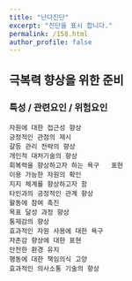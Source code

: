 ```yaml
---
title: "난다진단"
excerpt: "진단을 표시 합니다."
permalink: /158.html
author_profile: false
---
```

## 극복력 향상을 위한 준비



### 특성 / 관련요인 / 위험요인

>   

    자원에 대한 접근성 향상
    긍정적인 관점의 제시
    갈등 관리 전략의 향상
    개인적 대처기술의 향상
    회복력을 향상하고자 하는 욕구   표현
    이용 가능한 자원의 확인
    지지 체계를 향상하고자 함
    타인과의 긍정적인 관계 향상
    활동에 참여 촉진
    목표 달성 과정 향상
    통제감의 향상
    효과적인 자원 사용에 대한 욕구
    자존감 향상에 대한 표현
    안전한 환경 유지
    행동에 대한 책임의식 고양
    효과적인 의사소통 기술의 향상
